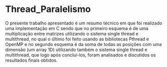 # Thread_Paralelismo
O presente trabalho apresentado é um resumo técnico em que foi realizado uma implementação em C sendo que no primeiro esquema é de uma multiplicação entre matrizes utilizando o sistema single thread e multithread, no qual o último foi feito usando as bibliotecas Pthread e OpenMP e no segundo esquema é da soma de todas as posições com uma dimensão (um array 1D) utilizando também o sistema single thread e multithread, que logo após concluí-los, foram analisados e discutidos os resultados finais obtidos. 
